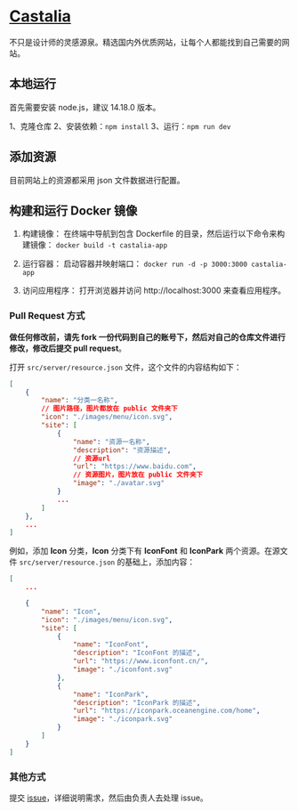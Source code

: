 # [Castalia](https://afterwork-design.github.io/castalia/)

不只是设计师的灵感源泉。精选国内外优质网站，让每个人都能找到自己需要的网站。

## 本地运行

首先需要安装 node.js，建议 14.18.0 版本。

1、克隆仓库
2、安装依赖：`npm install`
3、运行：`npm run dev`

## 添加资源

目前网站上的资源都采用 json 文件数据进行配置。


## 构建和运行 Docker 镜像
 1. 构建镜像：
    在终端中导航到包含 Dockerfile 的目录，然后运行以下命令来构建镜像：
    `docker build -t castalia-app`

 2. 运行容器：
    启动容器并映射端口：
    `docker run -d -p 3000:3000 castalia-app`

 3. 访问应用程序：
    打开浏览器并访问 http://localhost:3000 来查看应用程序。


### Pull Request 方式

**做任何修改前，请先 fork 一份代码到自己的账号下，然后对自己的仓库文件进行修改，修改后提交 pull request**。

打开 `src/server/resource.json` 文件，这个文件的内容结构如下：
```json
[
    {
        "name": "分类一名称",
        // 图片路径，图片都放在 public 文件夹下
        "icon": "./images/menu/icon.svg",
        "site": [
            {
                "name": "资源一名称",
                "description": "资源描述",
                // 资源url
                "url": "https://www.baidu.com",
                // 资源图片，图片放在 public 文件夹下
                "image": "./avatar.svg"
            }
            ...
        ]
    },
    ...
]
```

例如，添加 **Icon** 分类，**Icon** 分类下有 **IconFont** 和 **IconPark** 两个资源。在源文件 `src/server/resource.json` 的基础上，添加内容：

```json
[
    ...

    {
        "name": "Icon",
        "icon": "./images/menu/icon.svg",
        "site": [
            {
                "name": "IconFont",
                "description": "IconFont 的描述",
                "url": "https://www.iconfont.cn/",
                "image": "./iconfont.svg"
            },
            {
                "name": "IconPark",
                "description": "IconPark 的描述",
                "url": "https://iconpark.oceanengine.com/home",
                "image": "./iconpark.svg"
            }
        ]
    }
]
```

### 其他方式

提交 [issue](https://github.com/afterwork-design/castalia/issues)，详细说明需求，然后由负责人去处理 issue。
